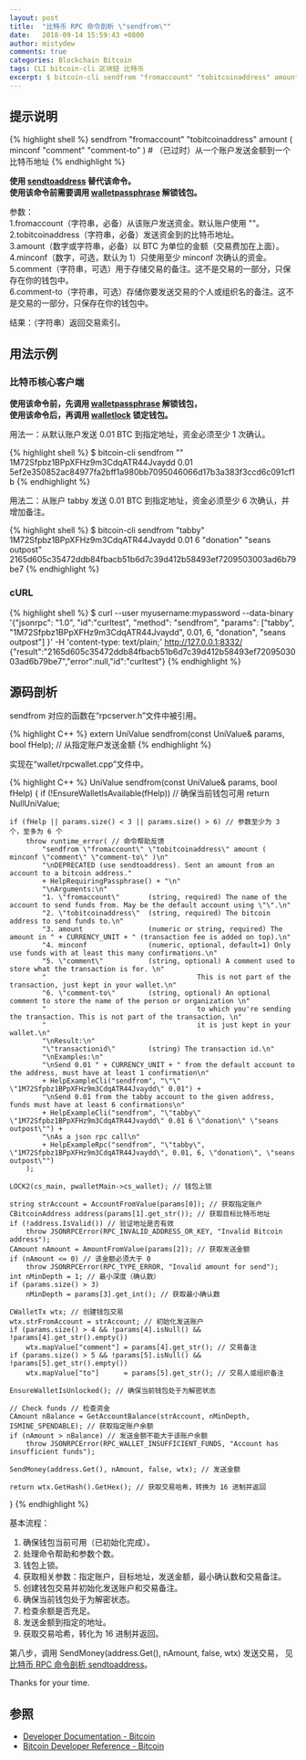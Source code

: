 ```yaml
---
layout: post
title:  "比特币 RPC 命令剖析 \"sendfrom\""
date:   2018-09-14 15:59:43 +0800
author: mistydew
comments: true
categories: Blockchain Bitcoin
tags: CLI bitcoin-cli 区块链 比特币
excerpt: $ bitcoin-cli sendfrom "fromaccount" "tobitcoinaddress" amount ( minconf "comment" "comment-to" )
---
```

## 提示说明

{% highlight shell %}
sendfrom "fromaccount" "tobitcoinaddress" amount ( minconf "comment" "comment-to" ) # （已过时）从一个账户发送金额到一个比特币地址
{% endhighlight %}

**使用 [sendtoaddress](/blog/2018/09/bitcoin-rpc-command-sendtoaddress.html) 替代该命令。<br>
使用该命令前需要调用 [walletpassphrase](/blog/2018/09/bitcoin-rpc-command-walletpassphrase.html) 解锁钱包。**

参数：<br>
1.fromaccount（字符串，必备）从该账户发送资金。默认账户使用 ""。<br>
2.tobitcoinaddress（字符串，必备）发送资金到的比特币地址。<br>
3.amount（数字或字符串，必备）以 BTC 为单位的金额（交易费加在上面）。<br>
4.minconf（数字，可选，默认为 1）只使用至少 minconf 次确认的资金。<br>
5.comment（字符串，可选）用于存储交易的备注。这不是交易的一部分，只保存在你的钱包中。<br>
6.comment-to（字符串，可选）存储你要发送交易的个人或组织名的备注。这不是交易的一部分，只保存在你的钱包中。

结果：（字符串）返回交易索引。

## 用法示例

### 比特币核心客户端

**使用该命令前，先调用 [walletpassphrase](/blog/2018/09/bitcoin-rpc-command-walletpassphrase.html) 解锁钱包，<br>
使用该命令后，再调用 [walletlock](/blog/2018/09/bitcoin-rpc-command-walletlock.html) 锁定钱包。**

用法一：从默认账户发送 0.01 BTC 到指定地址，资金必须至少 1 次确认。

{% highlight shell %}
$ bitcoin-cli sendfrom "" 1M72Sfpbz1BPpXFHz9m3CdqATR44Jvaydd 0.01
5ef2e350852ac84977fa2bff1a980bb7095046066d17b3a383f3ccd6c091cf1b
{% endhighlight %}

用法二：从账户 tabby 发送 0.01 BTC 到指定地址，资金必须至少 6 次确认，并增加备注。

{% highlight shell %}
$ bitcoin-cli sendfrom "tabby" 1M72Sfpbz1BPpXFHz9m3CdqATR44Jvaydd 0.01 6 "donation" "seans outpost"
2165d605c35472ddb84fbacb51b6d7c39d412b58493ef7209503003ad6b79be7
{% endhighlight %}

### cURL

{% highlight shell %}
$ curl --user myusername:mypassword --data-binary '{"jsonrpc": "1.0", "id":"curltest", "method": "sendfrom", "params": ["tabby", "1M72Sfpbz1BPpXFHz9m3CdqATR44Jvaydd", 0.01, 6, "donation", "seans outpost"] }' -H 'content-type: text/plain;' http://127.0.0.1:8332/
{"result":"2165d605c35472ddb84fbacb51b6d7c39d412b58493ef7209503003ad6b79be7","error":null,"id":"curltest"}
{% endhighlight %}

## 源码剖析
sendfrom 对应的函数在“rpcserver.h”文件中被引用。

{% highlight C++ %}
extern UniValue sendfrom(const UniValue& params, bool fHelp); // 从指定账户发送金额
{% endhighlight %}

实现在“wallet/rpcwallet.cpp”文件中。

{% highlight C++ %}
UniValue sendfrom(const UniValue& params, bool fHelp)
{
    if (!EnsureWalletIsAvailable(fHelp)) // 确保当前钱包可用
        return NullUniValue;
    
    if (fHelp || params.size() < 3 || params.size() > 6) // 参数至少为 3 个，至多为 6 个
        throw runtime_error( // 命令帮助反馈
            "sendfrom \"fromaccount\" \"tobitcoinaddress\" amount ( minconf \"comment\" \"comment-to\" )\n"
            "\nDEPRECATED (use sendtoaddress). Sent an amount from an account to a bitcoin address."
            + HelpRequiringPassphrase() + "\n"
            "\nArguments:\n"
            "1. \"fromaccount\"       (string, required) The name of the account to send funds from. May be the default account using \"\".\n"
            "2. \"tobitcoinaddress\"  (string, required) The bitcoin address to send funds to.\n"
            "3. amount                (numeric or string, required) The amount in " + CURRENCY_UNIT + " (transaction fee is added on top).\n"
            "4. minconf               (numeric, optional, default=1) Only use funds with at least this many confirmations.\n"
            "5. \"comment\"           (string, optional) A comment used to store what the transaction is for. \n"
            "                                     This is not part of the transaction, just kept in your wallet.\n"
            "6. \"comment-to\"        (string, optional) An optional comment to store the name of the person or organization \n"
            "                                     to which you're sending the transaction. This is not part of the transaction, \n"
            "                                     it is just kept in your wallet.\n"
            "\nResult:\n"
            "\"transactionid\"        (string) The transaction id.\n"
            "\nExamples:\n"
            "\nSend 0.01 " + CURRENCY_UNIT + " from the default account to the address, must have at least 1 confirmation\n"
            + HelpExampleCli("sendfrom", "\"\" \"1M72Sfpbz1BPpXFHz9m3CdqATR44Jvaydd\" 0.01") +
            "\nSend 0.01 from the tabby account to the given address, funds must have at least 6 confirmations\n"
            + HelpExampleCli("sendfrom", "\"tabby\" \"1M72Sfpbz1BPpXFHz9m3CdqATR44Jvaydd\" 0.01 6 \"donation\" \"seans outpost\"") +
            "\nAs a json rpc call\n"
            + HelpExampleRpc("sendfrom", "\"tabby\", \"1M72Sfpbz1BPpXFHz9m3CdqATR44Jvaydd\", 0.01, 6, \"donation\", \"seans outpost\"")
        );

    LOCK2(cs_main, pwalletMain->cs_wallet); // 钱包上锁

    string strAccount = AccountFromValue(params[0]); // 获取指定账户
    CBitcoinAddress address(params[1].get_str()); // 获取目标比特币地址
    if (!address.IsValid()) // 验证地址是否有效
        throw JSONRPCError(RPC_INVALID_ADDRESS_OR_KEY, "Invalid Bitcoin address");
    CAmount nAmount = AmountFromValue(params[2]); // 获取发送金额
    if (nAmount <= 0) // 该金额必须大于 0
        throw JSONRPCError(RPC_TYPE_ERROR, "Invalid amount for send");
    int nMinDepth = 1; // 最小深度（确认数）
    if (params.size() > 3)
        nMinDepth = params[3].get_int(); // 获取最小确认数

    CWalletTx wtx; // 创建钱包交易
    wtx.strFromAccount = strAccount; // 初始化发送账户
    if (params.size() > 4 && !params[4].isNull() && !params[4].get_str().empty())
        wtx.mapValue["comment"] = params[4].get_str(); // 交易备注
    if (params.size() > 5 && !params[5].isNull() && !params[5].get_str().empty())
        wtx.mapValue["to"]      = params[5].get_str(); // 交易人或组织备注

    EnsureWalletIsUnlocked(); // 确保当前钱包处于为解密状态

    // Check funds // 检查资金
    CAmount nBalance = GetAccountBalance(strAccount, nMinDepth, ISMINE_SPENDABLE); // 获取指定账户余额
    if (nAmount > nBalance) // 发送金额不能大于该账户余额
        throw JSONRPCError(RPC_WALLET_INSUFFICIENT_FUNDS, "Account has insufficient funds");

    SendMoney(address.Get(), nAmount, false, wtx); // 发送金额

    return wtx.GetHash().GetHex(); // 获取交易哈希，转换为 16 进制并返回
}
{% endhighlight %}

基本流程：
1. 确保钱包当前可用（已初始化完成）。
2. 处理命令帮助和参数个数。
3. 钱包上锁。
4. 获取相关参数：指定账户，目标地址，发送金额，最小确认数和交易备注。
5. 创建钱包交易并初始化发送账户和交易备注。
6. 确保当前钱包处于为解密状态。
7. 检查余额是否充足。
8. 发送金额到指定的地址。
9. 获取交易哈希，转化为 16 进制并返回。

第八步，调用 SendMoney(address.Get(), nAmount, false, wtx) 发送交易，
见 [比特币 RPC 命令剖析 sendtoaddress](/blog/2018/09/bitcoin-rpc-command-sendtoaddress.html)。

Thanks for your time.

## 参照

* [Developer Documentation - Bitcoin](https://bitcoin.org/en/developer-documentation)
* [Bitcoin Developer Reference - Bitcoin](https://bitcoin.org/en/developer-reference#sendfrom)

